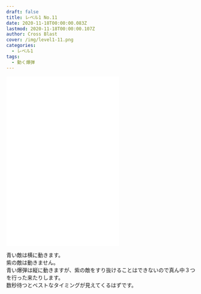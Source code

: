 ```yaml
---
draft: false
title: レベル1 No.11
date: 2020-11-18T00:00:00.083Z
lastmod: 2020-11-18T00:00:00.107Z
author: Cross Blast
cover: /img/level1-11.png
categories:
  - レベル1
tags:
  - 動く爆弾
---
```

<p><iframe style="height: 450px;" src="//fervent-lumiere-0e0ee3.netlify.app/#/blast/level1-11/ja" frameborder="0" scrolling="no" allowfullscreen=""></iframe></p>

青い敵は横に動きます。 \
紫の敵は動きません。 \
青い爆弾は縦に動きますが、紫の敵をすり抜けることはできないので真ん中３つを行った来たりします。 \
数秒待つとベストなタイミングが見えてくるはずです。